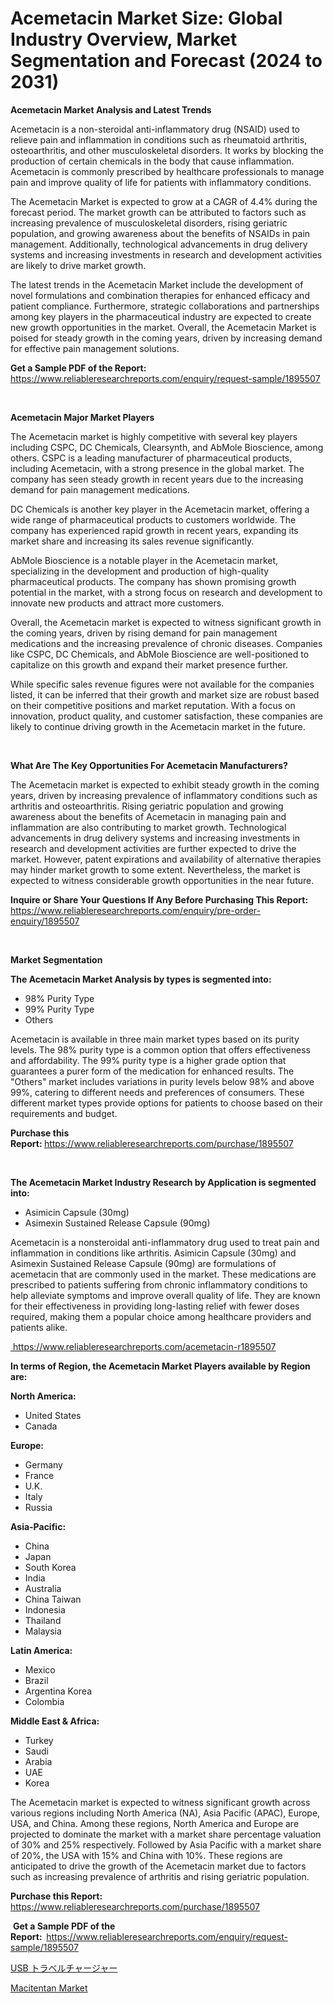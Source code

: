 <p><h1>Acemetacin Market Size: Global Industry Overview, Market Segmentation and Forecast (2024 to 2031)</h1></p><p><strong>Acemetacin Market Analysis and Latest Trends</strong></p>
<p><p>Acemetacin is a non-steroidal anti-inflammatory drug (NSAID) used to relieve pain and inflammation in conditions such as rheumatoid arthritis, osteoarthritis, and other musculoskeletal disorders. It works by blocking the production of certain chemicals in the body that cause inflammation. Acemetacin is commonly prescribed by healthcare professionals to manage pain and improve quality of life for patients with inflammatory conditions.</p><p>The Acemetacin Market is expected to grow at a CAGR of 4.4% during the forecast period. The market growth can be attributed to factors such as increasing prevalence of musculoskeletal disorders, rising geriatric population, and growing awareness about the benefits of NSAIDs in pain management. Additionally, technological advancements in drug delivery systems and increasing investments in research and development activities are likely to drive market growth.</p><p>The latest trends in the Acemetacin Market include the development of novel formulations and combination therapies for enhanced efficacy and patient compliance. Furthermore, strategic collaborations and partnerships among key players in the pharmaceutical industry are expected to create new growth opportunities in the market. Overall, the Acemetacin Market is poised for steady growth in the coming years, driven by increasing demand for effective pain management solutions.</p></p>
<p><strong>Get a Sample PDF of the Report:&nbsp;</strong> <a href="https://www.reliableresearchreports.com/enquiry/request-sample/1895507">https://www.reliableresearchreports.com/enquiry/request-sample/1895507</a></p>
<p>&nbsp;</p>
<p><strong>Acemetacin Major Market Players</strong></p>
<p><p>The Acemetacin market is highly competitive with several key players including CSPC, DC Chemicals, Clearsynth, and AbMole Bioscience, among others. CSPC is a leading manufacturer of pharmaceutical products, including Acemetacin, with a strong presence in the global market. The company has seen steady growth in recent years due to the increasing demand for pain management medications.</p><p>DC Chemicals is another key player in the Acemetacin market, offering a wide range of pharmaceutical products to customers worldwide. The company has experienced rapid growth in recent years, expanding its market share and increasing its sales revenue significantly.</p><p>AbMole Bioscience is a notable player in the Acemetacin market, specializing in the development and production of high-quality pharmaceutical products. The company has shown promising growth potential in the market, with a strong focus on research and development to innovate new products and attract more customers.</p><p>Overall, the Acemetacin market is expected to witness significant growth in the coming years, driven by rising demand for pain management medications and the increasing prevalence of chronic diseases. Companies like CSPC, DC Chemicals, and AbMole Bioscience are well-positioned to capitalize on this growth and expand their market presence further.</p><p>While specific sales revenue figures were not available for the companies listed, it can be inferred that their growth and market size are robust based on their competitive positions and market reputation. With a focus on innovation, product quality, and customer satisfaction, these companies are likely to continue driving growth in the Acemetacin market in the future.</p></p>
<p>&nbsp;</p>
<p><strong>What Are The Key Opportunities For Acemetacin Manufacturers?</strong></p>
<p><p>The Acemetacin market is expected to exhibit steady growth in the coming years, driven by increasing prevalence of inflammatory conditions such as arthritis and osteoarthritis. Rising geriatric population and growing awareness about the benefits of Acemetacin in managing pain and inflammation are also contributing to market growth. Technological advancements in drug delivery systems and increasing investments in research and development activities are further expected to drive the market. However, patent expirations and availability of alternative therapies may hinder market growth to some extent. Nevertheless, the market is expected to witness considerable growth opportunities in the near future.</p></p>
<p><strong>Inquire or Share Your Questions If Any Before Purchasing This Report:</strong> <a href="https://www.reliableresearchreports.com/enquiry/pre-order-enquiry/1895507">https://www.reliableresearchreports.com/enquiry/pre-order-enquiry/1895507</a></p>
<p>&nbsp;</p>
<p><strong>Market Segmentation</strong></p>
<p><strong>The Acemetacin Market Analysis by types is segmented into:</strong></p>
<p><ul><li>98% Purity Type</li><li>99% Purity Type</li><li>Others</li></ul></p>
<p><p>Acemetacin is available in three main market types based on its purity levels. The 98% purity type is a common option that offers effectiveness and affordability. The 99% purity type is a higher grade option that guarantees a purer form of the medication for enhanced results. The "Others" market includes variations in purity levels below 98% and above 99%, catering to different needs and preferences of consumers. These different market types provide options for patients to choose based on their requirements and budget.</p></p>
<p><strong>Purchase this Report:&nbsp;</strong><a href="https://www.reliableresearchreports.com/purchase/1895507">https://www.reliableresearchreports.com/purchase/1895507</a></p>
<p>&nbsp;</p>
<p><strong>The Acemetacin Market Industry Research by Application is segmented into:</strong></p>
<p><ul><li>Asimicin Capsule (30mg)</li><li>Asimexin Sustained Release Capsule (90mg)</li></ul></p>
<p><p>Acemetacin is a nonsteroidal anti-inflammatory drug used to treat pain and inflammation in conditions like arthritis. Asimicin Capsule (30mg) and Asimexin Sustained Release Capsule (90mg) are formulations of acemetacin that are commonly used in the market. These medications are prescribed to patients suffering from chronic inflammatory conditions to help alleviate symptoms and improve overall quality of life. They are known for their effectiveness in providing long-lasting relief with fewer doses required, making them a popular choice among healthcare providers and patients alike.</p></p>
<p><a href="https://www.reliableresearchreports.com/acemetacin-r1895507">&nbsp;https://www.reliableresearchreports.com/acemetacin-r1895507</a></p>
<p><strong>In terms of Region, the Acemetacin Market Players available by Region are:</strong></p>
<p>
    <p> <strong> North America: </strong>
        <ul>
            <li>United States</li>
            <li>Canada</li>
        </ul>
        </p> 
    <p> <strong> Europe: </strong>
        <ul>
            <li>Germany</li>
            <li>France</li>
            <li>U.K.</li>
            <li>Italy</li>
            <li>Russia</li>
        </ul>
        </p> 
    <p> <strong> Asia-Pacific: </strong>
        <ul>
            <li>China</li>
            <li>Japan</li>
            <li>South Korea</li>
            <li>India</li>
            <li>Australia</li>
            <li>China Taiwan</li>
            <li>Indonesia</li>
            <li>Thailand</li>
            <li>Malaysia</li>
        </ul>
        </p> 
    <p> <strong> Latin America: </strong>
        <ul>
            <li>Mexico</li>
            <li>Brazil</li>
            <li>Argentina Korea</li>
            <li>Colombia</li>
        </ul>
        </p> 
    <p> <strong> Middle East & Africa: </strong>
        <ul>
            <li>Turkey</li>
            <li>Saudi</li>
            <li>Arabia</li>
            <li>UAE</li>
            <li>Korea</li>
        </ul>
    </p>
    </p>
<p><p>The Acemetacin market is expected to witness significant growth across various regions including North America (NA), Asia Pacific (APAC), Europe, USA, and China. Among these regions, North America and Europe are projected to dominate the market with a market share percentage valuation of 30% and 25% respectively. Followed by Asia Pacific with a market share of 20%, the USA with 15% and China with 10%. These regions are anticipated to drive the growth of the Acemetacin market due to factors such as increasing prevalence of arthritis and rising geriatric population.</p></p>
<p><strong>Purchase this Report: </strong><a href="https://www.reliableresearchreports.com/purchase/1895507">https://www.reliableresearchreports.com/purchase/1895507</a></p>
<p>&nbsp;<strong>Get a Sample PDF of the Report:&nbsp;&nbsp;</strong><a href="https://www.reliableresearchreports.com/enquiry/request-sample/1895507">https://www.reliableresearchreports.com/enquiry/request-sample/1895507</a></p>
<p><strong></strong></p>
<p><p><a href="https://github.com/lababdou/Market-Research-Report-List-3/blob/main/918134258856.md">USB トラベルチャージャー</a></p><p><a href="https://github.com/NorbertYates/Market-Research-Report-List-4/blob/main/macitentan-market.md">Macitentan Market</a></p></p>